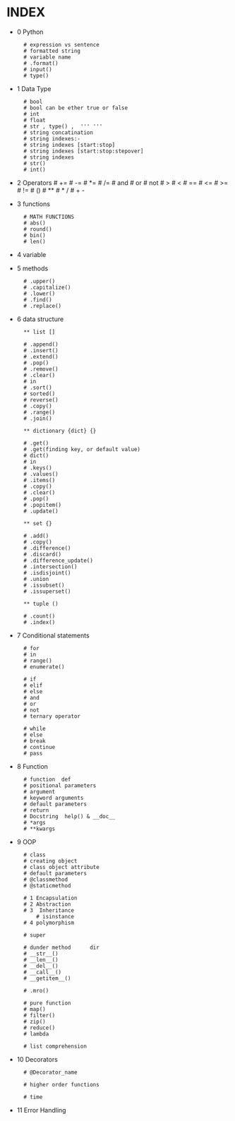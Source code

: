 # INDEX

* 0 Python 
        
        # expression vs sentence
        # formatted string
        # variable name
        # .format()
        # input()
        # type()

* 1 Data Type

        # bool      
        # bool can be ether true or false 
        # int
        # float
        # str , type() ,  ''' '''
        # string concatination
        # string indexes:-
        # string indexes [start:stop]
        # string indexes [start:stop:stepover]
        # string indexes 
        # str()
        # int()

* 2 Operators
        # +=
        # -=
        # *=
        # /=
        # and 
        # or
        # not
        # >
        # <
        # ==
        # <=
        # >=
        # !=
        #   ()
        #   **
        #   * /
        #   + - 

* 3 functions

        # MATH FUNCTIONS
        # abs()
        # round()
        # bin()
        # len()

* 4 variable

* 5 methods

        # .upper()
        # .capitalize()
        # .lower()
        # .find()
        # .replace()

* 6 data structure

        ** list []

        # .append()
        # .insert()
        # .extend()
        # .pop()
        # .remove()
        # .clear()
        # in
        # .sort()
        # sorted()
        # reverse()
        # .copy()
        # .range()
        # .join()

        ** dictionary {dict} {}
        
        # .get()
        # .get(finding key, or default value)
        # dict()
        # in
        # .keys()
        # .values()
        # .items()
        # .copy()
        # .clear()
        # .pop()
        # .popitem()
        # .update()

        ** set {}

        # .add()
        # .copy()
        # .difference()
        # .discard()
        # .difference_update()
        # .intersection()
        # .isdisjoint()
        # .union
        # .issubset()
        # .issuperset()

        ** tuple ()

        # .count()
        # .index()

* 7 Conditional statements

        # for
        # in
        # range()
        # enumerate()

        # if
        # elif
        # else
        # and 
        # or
        # not
        # ternary operator 

        # while 
        # else
        # break
        # continue
        # pass

* 8 Function

        # function  def
        # positional parameters
        # argument
        # keyword arguments
        # default parameters
        # return
        # Docstring  help() & __doc__
        # *args
        # **kwargs

* 9 OOP

        # class
        # creating object
        # class object attribute
        # default parameters
        # @classmethod
        # @staticmethod

        # 1 Encapsulation
        # 2 Abstraction
        # 3  Inheritance
            # isinstance
        # 4 polymorphism

        # super

        # dunder method      dir
        # __str__()
        # __len__()
        # __del__()
        # __call__()
        # __getitem__()

        # .mro()

        # pure function 
        # map()
        # filter()
        # zip()
        # reduce()
        # lambda

        # list comprehension

* 10 Decorators

        # @Decorator_name

        # higher order functions

        # time

* 11 Error Handling

        